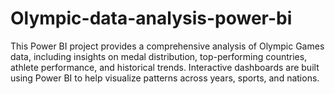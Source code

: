 # Olympic-data-analysis-power-bi
This Power BI project provides a comprehensive analysis of Olympic Games data, including insights on medal distribution, top-performing countries, athlete performance, and historical trends. Interactive dashboards are built using Power BI to help visualize patterns across years, sports, and nations.
